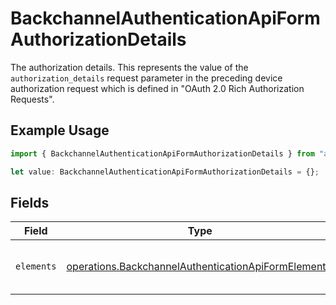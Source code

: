 # BackchannelAuthenticationApiFormAuthorizationDetails

The authorization details. This represents the value of the `authorization_details`
request parameter in the preceding device authorization request which is defined in
"OAuth 2.0 Rich Authorization Requests".


## Example Usage

```typescript
import { BackchannelAuthenticationApiFormAuthorizationDetails } from "authelete-bundled/models/operations";

let value: BackchannelAuthenticationApiFormAuthorizationDetails = {};
```

## Fields

| Field                                                                                                                      | Type                                                                                                                       | Required                                                                                                                   | Description                                                                                                                |
| -------------------------------------------------------------------------------------------------------------------------- | -------------------------------------------------------------------------------------------------------------------------- | -------------------------------------------------------------------------------------------------------------------------- | -------------------------------------------------------------------------------------------------------------------------- |
| `elements`                                                                                                                 | [operations.BackchannelAuthenticationApiFormElement](../../models/operations/backchannelauthenticationapiformelement.md)[] | :heavy_minus_sign:                                                                                                         | Elements of this authorization details.<br/>                                                                               |
